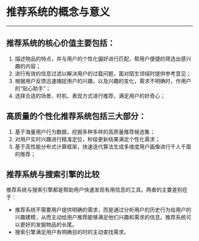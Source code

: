 # 推荐系统的概念与意义

---

## 推荐系统的核心价值主要包括：
1. 描述物品的特点，并与用户的个性化偏好进行匹配，帮用户便捷的筛选出感兴趣的内容；
2. 进行有效的信息过滤以解决用户的过载问题，面对陌生领域时提供参考意见；
3. 根据用户反馈迅速捕捉用户的兴趣，以及兴趣的变化，需求不明确时，作用户的“贴心助手”；
4. 选择合适的场景、时机、表现方式进行推荐，满足用户的好奇心；

## 高质量的个性化推荐系统包括三大部分：
1. 基于海量用户行为数据，挖掘多种多样的高质量推荐候选集；
2. 对用户实时兴趣进行精准定位，秒级更新结果满足个性化需求；
3. 基于高性能分布式计算框架，快速迭代算法生成多维度用户画像进行千人千面的推荐；

## 推荐系统与搜索引擎的比较

推荐系统与搜索引擎都是帮助用户快速发现有用信息的工具。两者的主要差别在于：

* 推荐系统不需要用户提供明确的需求，而是通过分析用户的历史行为给用户的兴趣建模，从而主动给用户推荐能够满足他们兴趣和需求的信息。推荐系统可以更好的发掘物品的长尾。
* 搜索引擎满足用户有明确目的时的主动查找需求。

